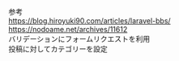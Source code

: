 参考  
https://blog.hiroyuki90.com/articles/laravel-bbs/  
https://nodoame.net/archives/11612  
バリデーションにフォームリクエストを利用  
投稿に対してカテゴリーを設定